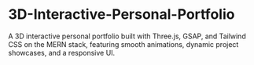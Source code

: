 # 3D-Interactive-Personal-Portfolio
A 3D interactive personal portfolio built with Three.js, GSAP, and Tailwind CSS on the MERN stack, featuring smooth animations, dynamic project showcases, and a responsive UI. 

